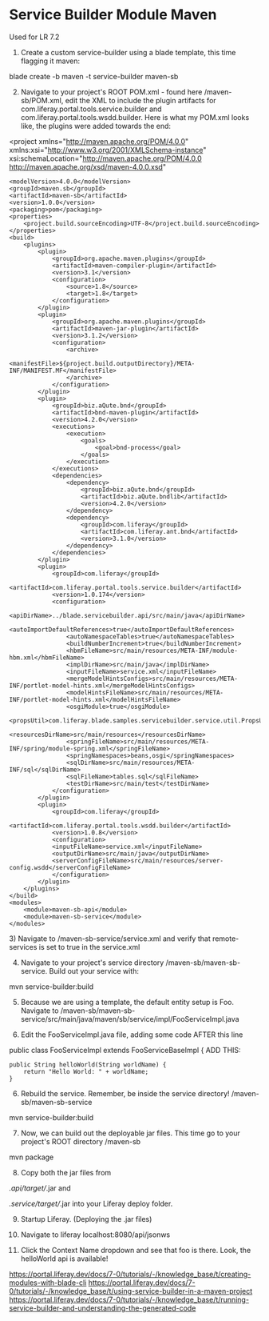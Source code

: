 # Service Builder Module Maven

Used for LR 7.2

1) Create a custom service-builder using a blade template, this time flagging it maven:

blade create -b maven -t service-builder maven-sb

2) Navigate to your project's ROOT POM.xml - found here /maven-sb/POM.xml, edit the XML to include the plugin artifacts for com.liferay.portal.tools.service.builder and com.liferay.portal.tools.wsdd.builder. Here is what my POM.xml looks like, the plugins were added towards the end:

<?xml version="1.0"?>

<project
	xmlns="http://maven.apache.org/POM/4.0.0"
	xmlns:xsi="http://www.w3.org/2001/XMLSchema-instance"
	xsi:schemaLocation="http://maven.apache.org/POM/4.0.0 http://maven.apache.org/xsd/maven-4.0.0.xsd"
>
	<modelVersion>4.0.0</modelVersion>
	<groupId>maven.sb</groupId>
	<artifactId>maven-sb</artifactId>
	<version>1.0.0</version>
	<packaging>pom</packaging>
	<properties>
		<project.build.sourceEncoding>UTF-8</project.build.sourceEncoding>
	</properties>
	<build>
		<plugins>
			<plugin>
				<groupId>org.apache.maven.plugins</groupId>
				<artifactId>maven-compiler-plugin</artifactId>
				<version>3.1</version>
				<configuration>
					<source>1.8</source>
					<target>1.8</target>
				</configuration>
			</plugin>
			<plugin>
				<groupId>org.apache.maven.plugins</groupId>
				<artifactId>maven-jar-plugin</artifactId>
				<version>3.1.2</version>
				<configuration>
					<archive>
						<manifestFile>${project.build.outputDirectory}/META-INF/MANIFEST.MF</manifestFile>
					</archive>
				</configuration>
			</plugin>
			<plugin>
				<groupId>biz.aQute.bnd</groupId>
				<artifactId>bnd-maven-plugin</artifactId>
				<version>4.2.0</version>
				<executions>
					<execution>
						<goals>
							<goal>bnd-process</goal>
						</goals>
					</execution>
				</executions>
				<dependencies>
					<dependency>
						<groupId>biz.aQute.bnd</groupId>
						<artifactId>biz.aQute.bndlib</artifactId>
						<version>4.2.0</version>
					</dependency>
					<dependency>
						<groupId>com.liferay</groupId>
						<artifactId>com.liferay.ant.bnd</artifactId>
						<version>3.1.0</version>
					</dependency>
				</dependencies>
			</plugin>
			<plugin>
				<groupId>com.liferay</groupId>
				<artifactId>com.liferay.portal.tools.service.builder</artifactId>
				<version>1.0.174</version>
				<configuration>
					<apiDirName>../blade.servicebuilder.api/src/main/java</apiDirName>
					<autoImportDefaultReferences>true</autoImportDefaultReferences>
					<autoNamespaceTables>true</autoNamespaceTables>
					<buildNumberIncrement>true</buildNumberIncrement>
					<hbmFileName>src/main/resources/META-INF/module-hbm.xml</hbmFileName>
					<implDirName>src/main/java</implDirName>
					<inputFileName>service.xml</inputFileName>
					<mergeModelHintsConfigs>src/main/resources/META-INF/portlet-model-hints.xml</mergeModelHintsConfigs>
					<modelHintsFileName>src/main/resources/META-INF/portlet-model-hints.xml</modelHintsFileName>
					<osgiModule>true</osgiModule>
					<propsUtil>com.liferay.blade.samples.servicebuilder.service.util.PropsUtil</propsUtil>
					<resourcesDirName>src/main/resources</resourcesDirName>
					<springFileName>src/main/resources/META-INF/spring/module-spring.xml</springFileName>
					<springNamespaces>beans,osgi</springNamespaces>
					<sqlDirName>src/main/resources/META-INF/sql</sqlDirName>
					<sqlFileName>tables.sql</sqlFileName>
					<testDirName>src/main/test</testDirName>
				</configuration>
			</plugin>
			<plugin>
    			<groupId>com.liferay</groupId>
    			<artifactId>com.liferay.portal.tools.wsdd.builder</artifactId>
    			<version>1.0.8</version>
    			<configuration>
      		  	<inputFileName>service.xml</inputFileName>
     		   	<outputDirName>src/main/java</outputDirName>
      		  	<serverConfigFileName>src/main/resources/server-config.wsdd</serverConfigFileName>
				</configuration>
			</plugin>
		</plugins>
	</build>
	<modules>
		<module>maven-sb-api</module>
		<module>maven-sb-service</module>
	</modules>
</project>
3) Navigate to /maven-sb-service/service.xml and verify that remote-services is set to true in the service.xml

4) Navigate to your project's service directory /maven-sb/maven-sb-service. Build out your service with:

mvn service-builder:build

5) Because we are using a template, the default entity setup is Foo. Navigate to /maven-sb/maven-sb-service/src/main/java/maven/sb/service/impl/FooServiceImpl.java

5) Edit the FooServiceImpl.java file, adding some code AFTER this line

public class FooServiceImpl extends FooServiceBaseImpl {
ADD THIS:

	public String helloWorld(String worldName) {
		return "Hello World: " + worldName;
	}
6) Rebuild the service. Remember, be inside the service directory! /maven-sb/maven-sb-service

mvn service-builder:build

7) Now, we can build out the deployable jar files. This time go to your project's ROOT directory /maven-sb

mvn package

8) Copy both the jar files from

*.api/target/*.jar
and

*.service/target/*.jar
into your Liferay deploy folder.

9) Startup Liferay. (Deploying the .jar files)

10) Navigate to liferay localhost:8080/api/jsonws

11) Click the Context Name dropdown and see that foo is there. Look, the helloWorld api is available!

https://portal.liferay.dev/docs/7-0/tutorials/-/knowledge_base/t/creating-modules-with-blade-cli
https://portal.liferay.dev/docs/7-0/tutorials/-/knowledge_base/t/using-service-builder-in-a-maven-project
https://portal.liferay.dev/docs/7-0/tutorials/-/knowledge_base/t/running-service-builder-and-understanding-the-generated-code

